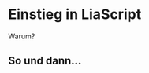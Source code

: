 <!--

author:   Britta
email:    b.petersen@rz.uni-kiel.de
date:     2024-10-17
version:  0.1.0
licence:  ccby
language: de
narrator: German Female

repository: 

logo:     https://github.com/RDM4CAU/LZ4FDM/blob/main/images/logos_dalia_dini-nestor.png?raw=true

-->

# Einstieg in LiaScript
<!--

@style

.lia-slide__container {
    background-image: url("https://github.com/RDM4CAU/LZ4FDM/blob/main/images/logos_dalia_dini-nestor.png?raw=true");
    background-size: 15%;
    background-repeat: no-repeat;
    background-position: right top;
    opacity: 0.2;
}

@end

-->

Warum?

## So und dann...

